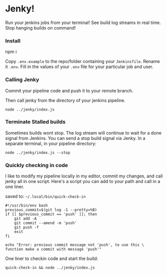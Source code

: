# Jenky!

Run your jenkins jobs from your terminal! See build log streams in real time. Stop hanging builds on command!


### Install

npm i


Copy `.env.example` to the repo/folder containing your `Jenkinsfile`. Rename it `.env`.
Fill in the values of your `.env` file for your particular job and user.


### Calling Jenky

Commit your pipeline code and push it to your remote branch.

Then call jenky from the directory of your jenkins pipeline.

```
node ../jenky/index.js
```

### Terminate Stalled builds

Sometimes builds wont stop. The log stream will continue to wait for a done signal from Jenkins.
You can send a stop build signal via Jenky. In a separate terminal, in your pipeline directory:

```
node ../jenky/index.js --stop
```


### Quickly checking in code

I like to modify my pipeline locally in my editor, commit my changes, and call jenky all in one script.
Here's a script you can add to your path and call in a one liner.

saved to: `~/.local/bin/quick-check-in`

```
#!/usr/bin/env bash
previous_commit=$(git log -1 --pretty=%B)
if [[ $previous_commit == 'push' ]]; then
    git add -A
    git commit --amend -m 'push'
    git push -f
    exit
fi

echo "Error: previous commit message not 'push', to use this \
function make a commit with message 'push'"
```

One liner to checkin code and start the build:

`quick-check-in && node ../jenky/index.js`
